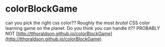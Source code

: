 # colorBlockGame
can you pick the right css color??
Roughly the most *brutal* CSS color learning game on the planet. Do you
think you can handle it?? PROBABLY NOT
[http://tthoraldson.github.io/colorBlockGame](http://tthoraldson.github.io/colorBlockGame)

